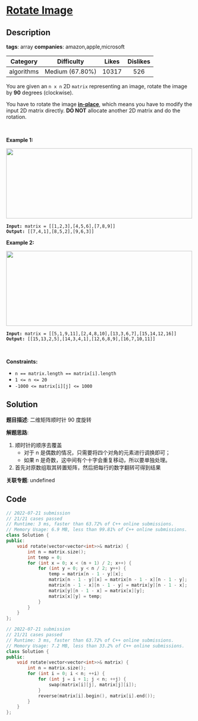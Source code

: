 # [Rotate Image](https://leetcode.com/problems/rotate-image/description/)

## Description

**tags**: array
**companies**: amazon,apple,microsoft

|  Category  |   Difficulty    | Likes | Dislikes |
| :--------: | :-------------: | :---: | :------: |
| algorithms | Medium (67.80%) | 10317 |   526    |

<p>You are given an <code>n x n</code> 2D <code>matrix</code> representing an image, rotate the image by <strong>90</strong> degrees (clockwise).</p>

<p>You have to rotate the image <a href="https://en.wikipedia.org/wiki/In-place_algorithm" target="_blank"><strong>in-place</strong></a>, which means you have to modify the input 2D matrix directly. <strong>DO NOT</strong> allocate another 2D matrix and do the rotation.</p>

<p>&nbsp;</p>
<p><strong>Example 1:</strong></p>
<img alt="" src="https://assets.leetcode.com/uploads/2020/08/28/mat1.jpg" style="width: 500px; height: 188px;" />
<pre><code><strong>Input:</strong> matrix = [[1,2,3],[4,5,6],[7,8,9]]
<strong>Output:</strong> [[7,4,1],[8,5,2],[9,6,3]]</code></pre>

<p><strong>Example 2:</strong></p>
<img alt="" src="https://assets.leetcode.com/uploads/2020/08/28/mat2.jpg" style="width: 500px; height: 201px;" />
<pre><code><strong>Input:</strong> matrix = [[5,1,9,11],[2,4,8,10],[13,3,6,7],[15,14,12,16]]
<strong>Output:</strong> [[15,13,2,5],[14,3,4,1],[12,6,8,9],[16,7,10,11]]</code></pre>

<p>&nbsp;</p>
<p><strong>Constraints:</strong></p>

<ul>
  <li><code>n == matrix.length == matrix[i].length</code></li>
  <li><code>1 &lt;= n &lt;= 20</code></li>
  <li><code>-1000 &lt;= matrix[i][j] &lt;= 1000</code></li>
</ul>

## Solution

**题目描述**: 二维矩阵顺时针 90 度旋转

**解题思路**:

1. 顺时针的顺序去覆盖
    - 对于 n 是偶数的情况，只需要将四个对角的元素进行调换即可；
    - 如果 n 是奇数，这中间有个十字会重复移动，所以要单独处理。
2. 首先对原数组取其转置矩阵，然后把每行的数字翻转可得到结果

**关联专题**: undefined

## Code

```cpp
// 2022-07-21 submission
// 21/21 cases passed
// Runtime: 3 ms, faster than 63.72% of C++ online submissions.
// Memory Usage: 6.9 MB, less than 99.81% of C++ online submissions.
class Solution {
public:
    void rotate(vector<vector<int>>& matrix) {
        int n = matrix.size();
        int temp = 0;
        for (int x = 0; x < (n + 1) / 2; x++) {
            for (int y = 0; y < n / 2; y++) {
                temp = matrix[n - 1 - y][x];
                matrix[n - 1 - y][x] = matrix[n - 1 - x][n - 1 - y];
                matrix[n - 1 - x][n - 1 - y] = matrix[y][n - 1 - x];
                matrix[y][n - 1 - x] = matrix[x][y];
                matrix[x][y] = temp;
            }
        }
    }
};
```

```cpp
// 2022-07-21 submission
// 21/21 cases passed
// Runtime: 3 ms, faster than 63.72% of C++ online submissions.
// Memory Usage: 7.2 MB, less than 33.2% of C++ online submissions.
class Solution {
public:
    void rotate(vector<vector<int>>& matrix) {
        int n = matrix.size();
        for (int i = 0; i < n; ++i) {
            for (int j = i + 1; j < n; ++j) {
                swap(matrix[i][j], matrix[j][i]);
            }
            reverse(matrix[i].begin(), matrix[i].end());
        }
    }
};
```
